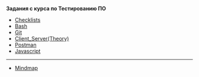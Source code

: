 
__Задания с курса по Тестированию ПО__

* [Checklists](https://github.com/Artemhx/Practice_testing/tree/main/Checklists)
* [Bash](https://github.com/Artemhx/Practice_testing/tree/main/Bash)
* [Git](https://github.com/Artemhx/Practice_testing/tree/main/Git)
* [Client_Server(Theory)](https://github.com/Artemhx/Practice_testing/tree/main/Client_Server(Theory))
* [Postman](https://github.com/Artemhx/Practice_testing/tree/main/Postman)
* [Javascript](https://github.com/Artemhx/Practice_testing/tree/main/javascript)

***

* [Mindmap](https://github.com/Artemhx/Practice_testing/tree/main/Mindmap)